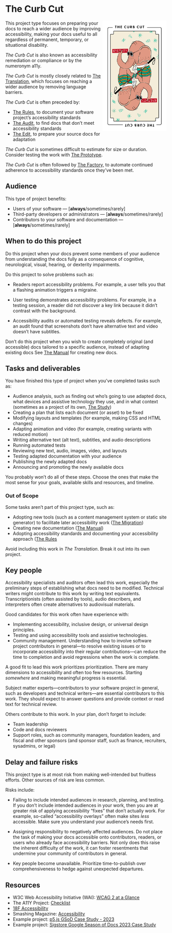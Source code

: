 # The Curb Cut

<img width=200px align="right" src="images/the_curb_cut.png" 
alt="The Curb Cut: an elephant wearing dark glasses, holding a white cane, and using their trunk to read a braille sign that says 'welcome'">

This project type focuses on preparing your docs to reach a wider audience by improving accessibility, making your docs useful to all regardless of permanent, temporary, or situational disability.

_The Curb Cut_ is also known as accessibility remediation or compliance or by the numeronym a11y.

_The Curb Cut_ is mostly closely related to [The Translation](./translation.md), which focuses on reaching a wider audience by removing language barriers.

_The Curb Cut_ is often preceded by:

- [The Rules](./rules.md), to document your software project’s accessibility standards
- [The Audit](./audit.md), to find docs that don’t meet accessibility standards
- [The Edit](./edit.md), to prepare your source docs for adaptation

_The Curb Cut_ is sometimes difficult to estimate for size or duration.
Consider testing the work with [The Prototype](./prototype.md).

_The Curb Cut_ is often followed by [The Factory](./factory.md), to automate continued adherence to accessibility standards once they’ve been met.

## Audience

This type of project benefits:

- Users of your software — \[**always**/sometimes/rarely\]
- Third-party developers or administrators — \[**always**/sometimes/rarely\]
- Contributors to your software and documentation — \[**always**/sometimes/rarely\]

## When to do this project

Do this project when your docs prevent some members of your audience from understanding the docs fully as a consequence of cognitive, neurological, visual, hearing, or dexterity impairments.

Do this project to solve problems such as:

- Readers report accessibility problems.
  For example, a user tells you that a flashing animation triggers a migraine.

- User testing demonstrates accessibility problems.
  For example, in a testing session, a reader did not discover a key link because it didn’t contrast with the background.

- Accessibility audits or automated testing reveals defects.
  For example, an audit found that screenshots don’t have alternative text and video doesn’t have subtitles.

Don’t do this project when you wish to create completely original (and accessible) docs tailored to a specific audience, instead of adapting existing docs
See [The Manual](./manual.md) for creating new docs.

## Tasks and deliverables

You have finished this type of project when you’ve completed tasks such as:

- Audience analysis, such as finding out who’s going to use adapted docs, what devices and assistive technology they use, and in what context (sometimes as a project of its own, [The Study](./study.md))
- Creating a plan that lists each document (or asset) to be fixed
- Modifying layouts and templates (for example, making CSS and HTML changes)
- Adapting animation and video (for example, creating variants with reduced motion)
- Writing alternative text (alt text), subtitles, and audio descriptions
- Running automated tests
- Reviewing new text, audio, images, video, and layouts
- Testing adapted documentation with your audience
- Publishing the newly adapted docs
- Announcing and promoting the newly available docs

You probably won’t do all of these steps.
Choose the ones that make the most sense for your goals, available skills and resources, and timeline.

### Out of Scope

Some tasks aren’t part of this project type, such as:

- Adopting new tools (such as a content management system or static site generator) to facilitate later accessibility work ([The Migration](./migration.md))
- Creating new documentation ([The Manual](./manual.md))
- Adopting accessibility standards and documenting your accessibility approach ([The Rules](./rules.md)

Avoid including this work in _The Translation_.
Break it out into its own project.

## Key people

Accessibility specialists and auditors often lead this work, especially the preliminary steps of establishing what docs need to be modified.
Technical writers might contribute to this work by writing text equivalents.
Transcriptionists (often assisted by tools), audio describers, and interpreters often create alternatives to audiovisual materials.

Good candidates for this work often have experience with:

- Implementing accessibility, inclusive design, or universal design principles.
- Testing and using accessibility tools and assistive technologies.
- Community management.
  Understanding how to involve software project contributors in general—to resolve existing issues or to incorporate accessibility into their regular contributions—can reduce the time to completion and avoid regressions when the work is complete.

A good fit to lead this work prioritizes prioritization.
There are many dimensions to accessibility and often too few resources.
Starting _somewhere_ and making meaningful progress is essential.

Subject matter experts—contributors to your software project in general, such as developers and technical writers—are essential contributors to this work.
They should expect to answer questions and provide context or read text for technical review.

Others contribute to this work.
In your plan, don’t forget to include:

- Team leadership
- Code and docs reviewers
- Support roles, such as community managers, foundation leaders, and fiscal and other sponsors (and sponsor staff, such as finance, recruiters, sysadmins, or legal)

## Delay and failure risks

This project type is at most risk from making well-intended but fruitless efforts.
Other sources of risk are less common.

Risks include:

- Failing to include intended audiences in research, planning, and testing.
  If you don’t include intended audiences in your work, then you are at greater risk of applying accessibility “fixes” that don’t actually work.
  For example, so-called “accessibility overlays” often make sites _less_ accessible.
  Make sure you understand your audience’s needs first.

- Assigning responsibility to negatively affected audiences.
  Do not place the task of making your docs accessible onto contributors, readers, or users who already face accessibility barriers.
  Not only does this raise the inherent difficulty of the work, it can foster resentments that undermine your community of contributors in general.

- Key people become unavailable.
  Prioritize time-to-publish over comprehensiveness to hedge against unexpected departures.

## Resources

- W3C Web Accessibility Initiative (WAI): [WCAG 2 at a Glance](https://www.w3.org/WAI/standards-guidelines/wcag/glance/)
- The A11Y Project: [Checklist](https://www.a11yproject.com/checklist/)
- [18F Accessibility](https://18f.org/guides/accessibility/)
- Smashing Magazine: [Accessibility](https://www.smashingmagazine.com/guides/accessibility/)
- Example project: [p5.js GSoD Case Study - 2023](https://docs.google.com/document/d/1CUdWiUtPJ66seFq_X_nwFUcUnow2eH8Sl2am_HFnm0E/edit?tab=t.0)
- Example project: [Sigstore Google Season of Docs 2023 Case Study](https://github.com/sigstore/docs/wiki/Sigstore-Google-Season-of-Docs-2023-Case-Study)
